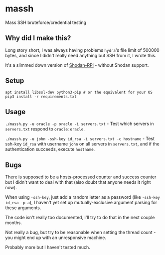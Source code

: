# massh

Mass SSH bruteforce/credential testing

## Why did I make this?

Long story short, I was always having problems `hydra`'s file limit of 500000 bytes, and since I didn't really need anything but SSH from it, I wrote this.

It's a slimmed down version of [Shodan-RPi](https://github.com/btx3/Shodan-RPi) - without Shodan support.

## Setup

```
apt install libssl-dev python3-pip # or the equivalent for your OS
pip3 install -r requirements.txt
```

## Usage

`./massh.py -u oracle -p oracle -i servers.txt` - Test which servers in `servers.txt` respond to `oracle:oracle`.

`./massh.py -u john -ssh-key id_rsa -i servers.txt -c hostname` - Test ssh-key `id_rsa` with username `john` on all servers in `servers.txt`, and if the authentication succeeds, execute `hostname`.

## Bugs

There is supposed to be a hosts-processed counter and success counter but I didn't want to deal with that (also doubt that anyone needs it right now).

When using `-ssh-key`, just add a random letter as a password (like `-ssh-key id_rsa -p a`), I haven't yet set up mutually-exclusive argument parsing for these arguments.

The code isn't really too documented, I'll try to do that in the next couple months.

Not really a bug, but try to be reasonable when setting the thread count - you might end up with an unresponsive machine.

Probably more but I haven't tested much.
